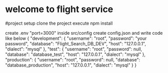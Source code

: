 # welcome to flight service

#project setup
clone the project
execute npm install 

create .env  "port=3000"
inside src/config create config.json and write code like below
{
  "development": {
    "username": "root",
    "password": "your password",
    "database": "Flight_Search_DB_DEV",
    "host": "127.0.0.1",
    "dialect": "mysql"
  },
  "test": {
    "username": "root",
    "password": null,
    "database": "database_test",
    "host": "127.0.0.1",
    "dialect": "mysql"
  },
  "production": {
    "username": "root",
    "password": null,
    "database": "database_production",
    "host": "127.0.0.1",
    "dialect": "mysql"
  }
}

